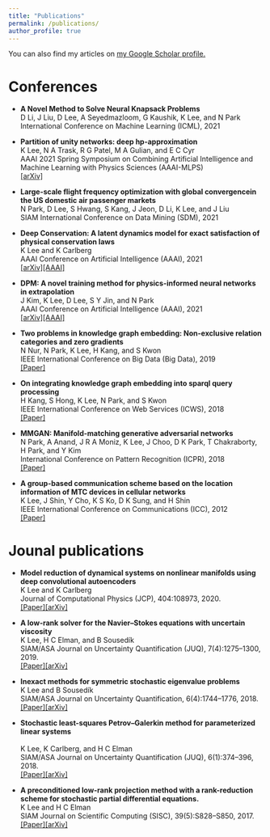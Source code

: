 ```yaml
---
title: "Publications"
permalink: /publications/
author_profile: true
---
```

You can also find my articles on <u><a href="https://scholar.google.com/citations?user=KL89hVQAAAAJ&hl=en">my Google Scholar profile</a>.</u>


Conferences
=====
- <b>A Novel Method to Solve Neural Knapsack Problems</b><br/>
D Li, J Liu, D Lee, A Seyedmazloom, G Kaushik, K Lee, and N Park<br/>
International Conference on Machine Learning (ICML), 2021

- <b>Partition of unity networks: deep hp-approximation </b><br/>
K Lee, N A Trask, R G Patel, M A Gulian, and E C Cyr<br/> 
AAAI 2021 Spring Symposium on Combining Artificial Intelligence and Machine Learning with Physics Sciences (AAAI-MLPS) <br/> 
[[arXiv]](https://arxiv.org/abs/2101.11256)

- <b>Large-scale flight frequency optimization with global convergencein the US domestic air passenger markets</b><br/>
N Park, D Lee, S Hwang, S Kang, J Jeon, D Li, K Lee, and J Liu<br/>
SIAM International Conference on Data Mining (SDM), 2021

- <b>Deep Conservation: A latent dynamics model for exact satisfaction of physical conservation laws</b><br/>
K Lee and K Carlberg<br/>
AAAI Conference on Artificial Intelligence (AAAI), 2021<br/>
[[arXiv]](https://arxiv.org/abs/1909.09754)[[AAAI]](https://ojs.aaai.org/index.php/AAAI/article/view/16102)

- <b>DPM: A novel training method for physics-informed neural networks in extrapolation</b><br/>
J Kim, K Lee, D Lee, S Y Jin, and N Park<br/> 
AAAI Conference on Artificial Intelligence (AAAI), 2021<br/>
[[arXiv]](https://arxiv.org/abs/2012.02681)[[AAAI]](https://ojs.aaai.org/index.php/AAAI/article/view/16992/16799)

- <b>Two problems in knowledge graph embedding: Non-exclusive relation categories and zero gradients</b><br/> 
N Nur, N Park, K Lee, H Kang, and S Kwon<br/> 
IEEE International Conference on Big Data (Big Data), 2019<br/>
[[Paper]](https://ieeexplore.ieee.org/document/9005966)

- <b>On integrating knowledge graph embedding into sparql query processing</b><br/>
H Kang, S Hong, K Lee, N Park, and S Kwon<br/> 
IEEE International Conference on Web Services (ICWS), 2018 <br/>
[[Paper]](https://ieeexplore.ieee.org/document/8456381)

- <b>MMGAN: Manifold-matching generative adversarial networks</b><br/>
N Park, A Anand, J R A Moniz, K Lee, J Choo, D K Park, T Chakraborty, H Park, and Y Kim<br/> 
International Conference on Pattern Recognition (ICPR), 2018<br/>
[[Paper]](https://ieeexplore.ieee.org/document/8545881)

- <b> A group-based communication scheme based on the location information of MTC devices in cellular networks</b><br/>
K Lee, J Shin, Y Cho, K S Ko, D K Sung, and H Shin<br/>
IEEE International Conference on Communications (ICC), 2012<br/>
[[Paper]](https://ieeexplore.ieee.org/document/6364277)

Jounal publications
=====
- <b> Model reduction of dynamical systems on nonlinear manifolds using deep convolutional autoencoders</b><br/>
K Lee and K Carlberg<br/>
Journal of Computational Physics (JCP), 404:108973, 2020.<br/> 
[[Paper]](https://www.sciencedirect.com/science/article/pii/S0021999119306783?casa_token=02NNBzIRGlMAAAAA:BpGdU2WMfe_xIapkW7gyG-eNaxYVSTnv0UcVKofU5iWhR9mCIVkXf9HvciaLJ1W5pPfVXLgC8Q)[[arXiv]](https://arxiv.org/pdf/1812.08373.pdf) 

- <b> A low-rank solver for the Navier–Stokes equations with uncertain viscosity</b><br/>
K Lee, H C Elman, and B Sousedík<br/>
SIAM/ASA Journal on Uncertainty Quantification (JUQ), 7(4):1275–1300, 2019.<br/> 
[[Paper]](https://epubs.siam.org/doi/abs/10.1137/17M1151912)[[arXiv]](https://arxiv.org/abs/1710.05812)

- <b>Inexact methods for symmetric stochastic eigenvalue problems</b><br/>
K Lee and B Sousedík<br/>
SIAM/ASA Journal on Uncertainty Quantification, 6(4):1744–1776, 2018.<br/> 
[[Paper]](https://epubs.siam.org/doi/pdf/10.1137/18M1176026?casa_token=PIpEYkE2d84AAAAA:S8t3dlwEj_4B4C4JIgj2WsDWkb-fOpi4TGSUVAxwpkUa0Pyib3xI50v1H9F3m7bkiB2limKC4A)[[arXiv]](https://arxiv.org/abs/1811.00745) 

- <b>Stochastic least-squares Petrov–Galerkin method for parameterized linear systems</b><br/>  
K Lee, K Carlberg, and H C Elman<br/>
SIAM/ASA Journal on Uncertainty Quantification (JUQ), 6(1):374–396, 2018.<br/>
[[Paper]](https://epubs.siam.org/doi/abs/10.1137/17M1110729)[[arXiv]](https://arxiv.org/abs/1701.01492)

- <b>A preconditioned low-rank projection method with a rank-reduction scheme for stochastic partial differential equations.</b><br/>
K Lee and H C Elman<br/>
SIAM Journal on Scientific Computing (SISC), 39(5):S828–S850, 2017.<br/>
[[Paper]](https://epubs.siam.org/doi/abs/10.1137/16M1075582)[[arXiv]](https://arxiv.org/abs/1605.05297)
